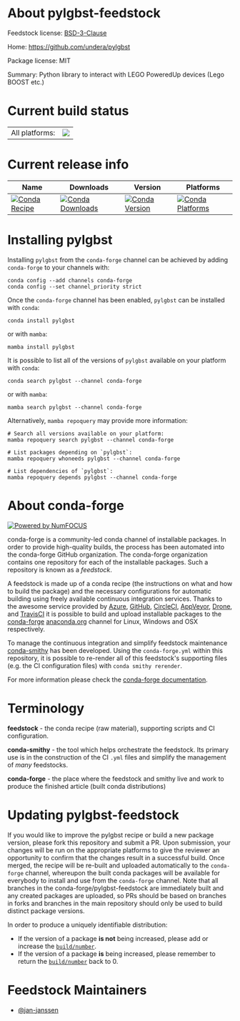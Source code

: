 About pylgbst-feedstock
=======================

Feedstock license: [BSD-3-Clause](https://github.com/conda-forge/pylgbst-feedstock/blob/main/LICENSE.txt)

Home: https://github.com/undera/pylgbst

Package license: MIT

Summary: Python library to interact with LEGO PoweredUp devices (Lego BOOST etc.)

Current build status
====================


<table><tr><td>All platforms:</td>
    <td>
      <a href="https://dev.azure.com/conda-forge/feedstock-builds/_build/latest?definitionId=16916&branchName=main">
        <img src="https://dev.azure.com/conda-forge/feedstock-builds/_apis/build/status/pylgbst-feedstock?branchName=main">
      </a>
    </td>
  </tr>
</table>

Current release info
====================

| Name | Downloads | Version | Platforms |
| --- | --- | --- | --- |
| [![Conda Recipe](https://img.shields.io/badge/recipe-pylgbst-green.svg)](https://anaconda.org/conda-forge/pylgbst) | [![Conda Downloads](https://img.shields.io/conda/dn/conda-forge/pylgbst.svg)](https://anaconda.org/conda-forge/pylgbst) | [![Conda Version](https://img.shields.io/conda/vn/conda-forge/pylgbst.svg)](https://anaconda.org/conda-forge/pylgbst) | [![Conda Platforms](https://img.shields.io/conda/pn/conda-forge/pylgbst.svg)](https://anaconda.org/conda-forge/pylgbst) |

Installing pylgbst
==================

Installing `pylgbst` from the `conda-forge` channel can be achieved by adding `conda-forge` to your channels with:

```
conda config --add channels conda-forge
conda config --set channel_priority strict
```

Once the `conda-forge` channel has been enabled, `pylgbst` can be installed with `conda`:

```
conda install pylgbst
```

or with `mamba`:

```
mamba install pylgbst
```

It is possible to list all of the versions of `pylgbst` available on your platform with `conda`:

```
conda search pylgbst --channel conda-forge
```

or with `mamba`:

```
mamba search pylgbst --channel conda-forge
```

Alternatively, `mamba repoquery` may provide more information:

```
# Search all versions available on your platform:
mamba repoquery search pylgbst --channel conda-forge

# List packages depending on `pylgbst`:
mamba repoquery whoneeds pylgbst --channel conda-forge

# List dependencies of `pylgbst`:
mamba repoquery depends pylgbst --channel conda-forge
```


About conda-forge
=================

[![Powered by
NumFOCUS](https://img.shields.io/badge/powered%20by-NumFOCUS-orange.svg?style=flat&colorA=E1523D&colorB=007D8A)](https://numfocus.org)

conda-forge is a community-led conda channel of installable packages.
In order to provide high-quality builds, the process has been automated into the
conda-forge GitHub organization. The conda-forge organization contains one repository
for each of the installable packages. Such a repository is known as a *feedstock*.

A feedstock is made up of a conda recipe (the instructions on what and how to build
the package) and the necessary configurations for automatic building using freely
available continuous integration services. Thanks to the awesome service provided by
[Azure](https://azure.microsoft.com/en-us/services/devops/), [GitHub](https://github.com/),
[CircleCI](https://circleci.com/), [AppVeyor](https://www.appveyor.com/),
[Drone](https://cloud.drone.io/welcome), and [TravisCI](https://travis-ci.com/)
it is possible to build and upload installable packages to the
[conda-forge](https://anaconda.org/conda-forge) [anaconda.org](https://anaconda.org/)
channel for Linux, Windows and OSX respectively.

To manage the continuous integration and simplify feedstock maintenance
[conda-smithy](https://github.com/conda-forge/conda-smithy) has been developed.
Using the ``conda-forge.yml`` within this repository, it is possible to re-render all of
this feedstock's supporting files (e.g. the CI configuration files) with ``conda smithy rerender``.

For more information please check the [conda-forge documentation](https://conda-forge.org/docs/).

Terminology
===========

**feedstock** - the conda recipe (raw material), supporting scripts and CI configuration.

**conda-smithy** - the tool which helps orchestrate the feedstock.
                   Its primary use is in the construction of the CI ``.yml`` files
                   and simplify the management of *many* feedstocks.

**conda-forge** - the place where the feedstock and smithy live and work to
                  produce the finished article (built conda distributions)


Updating pylgbst-feedstock
==========================

If you would like to improve the pylgbst recipe or build a new
package version, please fork this repository and submit a PR. Upon submission,
your changes will be run on the appropriate platforms to give the reviewer an
opportunity to confirm that the changes result in a successful build. Once
merged, the recipe will be re-built and uploaded automatically to the
`conda-forge` channel, whereupon the built conda packages will be available for
everybody to install and use from the `conda-forge` channel.
Note that all branches in the conda-forge/pylgbst-feedstock are
immediately built and any created packages are uploaded, so PRs should be based
on branches in forks and branches in the main repository should only be used to
build distinct package versions.

In order to produce a uniquely identifiable distribution:
 * If the version of a package **is not** being increased, please add or increase
   the [``build/number``](https://docs.conda.io/projects/conda-build/en/latest/resources/define-metadata.html#build-number-and-string).
 * If the version of a package **is** being increased, please remember to return
   the [``build/number``](https://docs.conda.io/projects/conda-build/en/latest/resources/define-metadata.html#build-number-and-string)
   back to 0.

Feedstock Maintainers
=====================

* [@jan-janssen](https://github.com/jan-janssen/)

